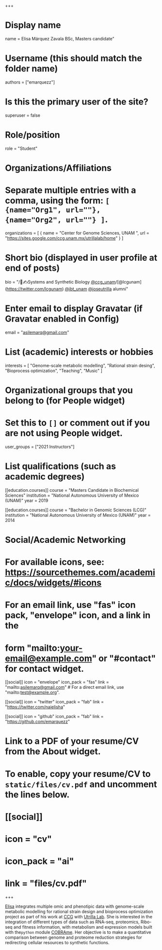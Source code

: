 +++
# Display name
name = Elisa Márquez Zavala BSc, Masters candidate"

# Username (this should match the folder name)
authors = ["emarquezz"]

# Is this the primary user of the site?
superuser = false

# Role/position
role = "Student"

# Organizations/Affiliations
#   Separate multiple entries with a comma, using the form: `[ {name="Org1", url=""}, {name="Org2", url=""} ]`.
organizations = [ { name = "Center for Genome Sciences, UNAM ", url = "https://sites.google.com/ccg.unam.mx/utrillalab/home" } ]

# Short bio (displayed in user profile at end of posts)
bio = "/🧫✍Systems and Synthetic Biology [@ccg_unam](https://twitter.com/ccg_unam)/[@lcgunam] (https://twitter.com/lcgunam) [@ibt_unam](https://twitter.com/ibt_unam) [@joseutrilla](https://twitter.com/joseutrilla) alumni"

# Enter email to display Gravatar (if Gravatar enabled in Config)
email = "asilemarq@gmail.com"

# List (academic) interests or hobbies
interests = [
  "Genome-scale metabolic modelling",
  "Rational strain desing",
  "Bioprocess optimization",
  "Teaching",
  "Music"
]

# Organizational groups that you belong to (for People widget)
#   Set this to `[]` or comment out if you are not using People widget.
user_groups = ["2021 Instructors"]

# List qualifications (such as academic degrees)
[[education.courses]]
  course = "Masters Candidate in Biochemical Sciences"
  institution = "National Autonomous University of Mexico (UNAM)"
  year = 2019

[[education.courses]]
  course = "Bachelor in Genomic Sciences (LCG)"
  institution = "National Autonomous University of Mexico (UNAM)"
  year = 2014

# Social/Academic Networking
# For available icons, see: https://sourcethemes.com/academic/docs/widgets/#icons
#   For an email link, use "fas" icon pack, "envelope" icon, and a link in the
#   form "mailto:your-email@example.com" or "#contact" for contact widget.

[[social]]
  icon = "envelope"
  icon_pack = "fas"
  link = "mailto:asilemarq@gmail.com"  # For a direct email link, use "mailto:test@example.org".

  
[[social]]
  icon = "twitter"
  icon_pack = "fab"
  link = "https://twitter.com/naielisha"
 

[[social]]
  icon = "github"
  icon_pack = "fab"
  link = "https://github.com/emarquezz"

# Link to a PDF of your resume/CV from the About widget.
# To enable, copy your resume/CV to `static/files/cv.pdf` and uncomment the lines below.
# [[social]]
#   icon = "cv"
#   icon_pack = "ai"
#   link = "files/cv.pdf"

+++

[Elisa](http://emarquezz.github.io/) integrates multiple omic and phenotipic data with genome-scale metabolic modelling  for rational strain design and bioprocess optimization project as part of his work at [CCG](https://www.libd.org/) with [Utrilla Lab](https://sites.google.com/ccg.unam.mx/utrillalab/home). She is interested in the integration of different types of data such as RNA-seq, proteomics, Ribo-seq and fitness information, with metabolism and expression models built with the`python` module [COBRAme](https://cobrame.readthedocs.io/en/master/). Her objective is to make a quantitative comparison between genome and proteome reduction strategies for redirecting cellular resources to synthetic functions. 
